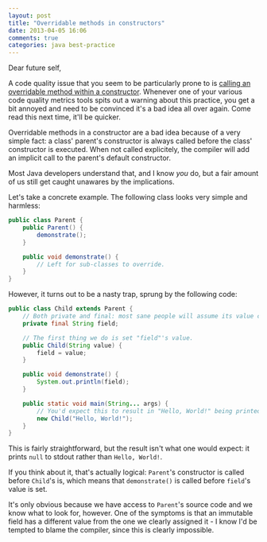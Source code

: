 ```yaml
---
layout: post
title: "Overridable methods in constructors"
date: 2013-04-05 16:06
comments: true
categories: java best-practice
---
```

Dear future self,

A code quality issue that you seem to be particularly prone to is [calling an overridable method within a constructor](http://pmd.sourceforge.net/pmd-4.3.0/rules/design.html#ConstructorCallsOverridableMethod). Whenever one of your various code quality metrics tools spits out a warning about this practice, you get a bit annoyed and need to be convinced it's a bad idea all over again. Come read this next time, it'll be quicker.

<!-- more -->

Overridable methods in a constructor are a bad idea because of a very simple fact: a class' parent's constructor is always called before the class' constructor is executed. When not called explicitely, the compiler will add an implicit call to the parent's default constructor.

Most Java developers understand that, and I know *you* do, but a fair amount of us still get caught unawares by the implications.

Let's take a concrete example. The following class looks very simple and harmless:
``` java
public class Parent {
    public Parent() {
        demonstrate();
    }

    public void demonstrate() {
        // Left for sub-classes to override.
    }
}
```

However, it turns out to be a nasty trap, sprung by the following code:
``` java
public class Child extends Parent {
    // Both private and final: most sane people will assume its value cannot change.
    private final String field;

    // The first thing we do is set "field"'s value.
    public Child(String value) {
        field = value;
    }

    public void demonstrate() {
        System.out.println(field);
    }

    public static void main(String... args) {
        // You'd expect this to result in "Hello, World!" being printed to stdout.
        new Child("Hello, World!");
    }
}
```

This is fairly straightforward, but the result isn't what one would expect: it prints `null` to stdout rather than `Hello, World!`.

If you think about it, that's actually logical: `Parent`'s constructor is called before `Child`'s is, which means that `demonstrate()` is called before `field`'s value is set.

It's only obvious because we have access to `Parent`'s source code and we know what to look for, however. One of the symptoms is that an immutable field has a different value from the one we clearly assigned it - I know I'd be tempted to blame the compiler, since this is clearly impossible.
